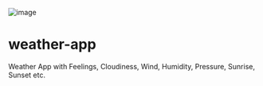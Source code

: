 ![image](https://user-images.githubusercontent.com/62140337/104409330-3c48fd00-5590-11eb-93e4-724a9a5ce8ae.png)
# weather-app
Weather App with Feelings, Cloudiness, Wind, Humidity, Pressure, Sunrise, Sunset etc.
